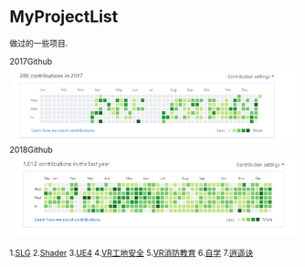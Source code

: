 # MyProjectList
做过的一些项目.

2017Github
![2017Github](https://github.com/HHHHHHHHHHHHHHHHHHHHHCS/MyProjectList/blob/master/Github2017.png)
2018Github
![2018Github](https://github.com/HHHHHHHHHHHHHHHHHHHHHCS/MyProjectList/blob/master/Github2018.png)

1.[SLG](https://github.com/HHHHHHHHHHHHHHHHHHHHHCS/MyProjectList/tree/master/SLG)
2.[Shader](https://github.com/HHHHHHHHHHHHHHHHHHHHHCS/MyProjectList/tree/master/Shader)
3.[UE4](https://github.com/HHHHHHHHHHHHHHHHHHHHHCS/MyProjectList/tree/master/UE4)
4.[VR工地安全](https://github.com/HHHHHHHHHHHHHHHHHHHHHCS/MyProjectList/tree/master/VR%E5%B7%A5%E5%9C%B0%E5%AE%89%E5%85%A8)
5.[VR消防教育](https://github.com/HHHHHHHHHHHHHHHHHHHHHCS/MyProjectList/tree/master/VR%E6%B6%88%E9%98%B2%E6%95%99%E8%82%B2)
6.[自学](https://github.com/HHHHHHHHHHHHHHHHHHHHHCS/MyProjectList/tree/master/%E8%87%AA%E5%AD%A6)
7.[逍遥诀](https://github.com/HHHHHHHHHHHHHHHHHHHHHCS/MyProjectList/tree/master/%E9%80%8D%E9%81%A5%E8%AF%80)

